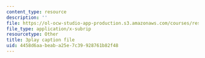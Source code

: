 ```yaml
---
content_type: resource
description: ''
file: https://ol-ocw-studio-app-production.s3.amazonaws.com/courses/res-6-012-introduction-to-probability-spring-2018/4458d6aabeaba25e7c39928761b82f48_WFMTus20mz4.srt
file_type: application/x-subrip
resourcetype: Other
title: 3play caption file
uid: 4458d6aa-beab-a25e-7c39-928761b82f48
---
```


